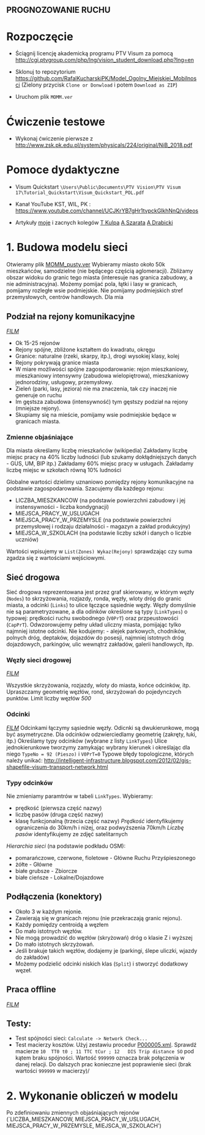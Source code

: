 ## PROGNOZOWANIE RUCHU

# Rozpoczęcie

* Ściągnij licencję akademicką programu PTV Visum za pomocą http://cgi.ptvgroup.com/php/lng/vision_student_download.php?lng=en

* Sklonuj to repozytorium https://github.com/RafalKucharskiPK/Model_Ogolny_Miejskiej_Mobilnosci (Zielony przycisk `Clone or Donwload` i potem `Download as ZIP`)

* Uruchom plik `MOMM.ver`

# Ćwiczenie testowe

* Wykonaj ćwiczenie pierwsze z http://www.zsk.pk.edu.pl/system/physicals/224/original/NiB_2018.pdf

# Pomoce dydaktyczne

* Visum Quickstart `\Users\Public\Documents\PTV Vision\PTV Visum 17\Tutorial_Quickstart\Visum_Quickstart_POL.pdf`

* Kanał YouTube KST, WIL, PK : https://www.youtube.com/channel/UCJKrYB7gHr1tvpckGlkhNnQ/videos

* Artykuły [moje](https://scholar.google.pl/citations?hl=pl&user=z3bOMUAAAAAJ&view_op=list_works&sortby=pubdate)
 i zacnych kolegów [T Kulpa](https://scholar.google.pl/citations?user=S4x1MBcAAAAJ&hl=pl&oi=ao) [A Szarata](https://scholar.google.pl/citations?user=HisPuLQAAAAJ&hl=pl&oi=ao) [A Drabicki](https://www.researchgate.net/profile/Arkadiusz_Drabicki)

# 1. Budowa modelu sieci

Otwieramy plik [MOMM_pusty.ver](https://github.com/RafalKucharskiPK/Model_Ogolny_Miejskiej_Mobilnosci/blob/master/MOMM_pusty.ver)
Wybieramy miasto około 50k mieszkańców, samodzielne (nie będącego częścią aglomeracji). 
Zbliżamy obszar widoku do granic tego miasta (interesuje nas granica zabudowy, a nie administracyjna). Możemy pomijać pola, łątki i lasy w granicach, pomijamy rozległe wsie podmiejskie. Nie pomijamy podmiejskich stref przemysłowych, centrów handlowych.
Dla mia

## Podział na rejony komunikacyjne

[_FILM_](https://www.youtube.com/watch?v=byujp2ufNE0)

* Ok 15-25 rejonów
* Rejony spójne, zbliżone kształtem do kwadratu, okręgu
* Granice: naturalne (rzeki, skarpy, itp.), drogi wysokiej klasy, kolej
* Rejony pokrywają granice miasta
* W miare możliwości spójne zagospodarowanie: rejon mieszkaniowy, mieszkaniowy intensywny (zabudowa wielopiętrowa), mieszkaniowy jednorodziny, usługowy, przemysłowy.
* Zieleń (parki, lasy, jeziora) nie ma znaczenia, tak czy inaczej nie generuje on ruchu
* Im gęstsza zabudowa (intensywność) tym gęstszy podział na rejony (mniejsze rejony).
* Skupiamy się na mieście, pomijamy wsie podmiejskie będące w granicach miasta.

### Zmienne objaśniające
Dla miasta określamy liczbę mieszkańców (wikipedia)
Zakładamy liczbę miejsc pracy na 40% liczby ludności (lub szukamy dokłądniejszych danych - GUS, UM, BIP itp.)
Zakładamy 60% miejsc pracy w usługach.
Zakładamy liczbę miejsc w szkołach równą 10% ludności 

Globalne wartości dzielimy uznaniowo pomiędzy rejony komunikacyjne na podstawie zagospodarowania. Szacujemy dla każdego rejonu:
* LICZBA_MIESZKANCOW	(na podstawie powierzchni zabudowy i jej instensywności - liczba kondygnacji)
* MIEJSCA_PRACY_W_USLUGACH	
*	MIEJSCA_PRACY_W_PRZEMYSLE	(na podstawie powierzchni przemysłowej i rodzaju działalności - magazyn a zakład produkcyjny)
* MIEJSCA_W_SZKOLACH	(na podstawie liczby szkół i danych o liczbie uczniów)

Wartości wpisujemy w `List(Zones) Wykaz(Rejony)` sprawdzając czy suma zgadza się z wartościami wejściowymi. 

## Sieć drogowa

Sieć drogowa reprezentowana jest przez graf skierowany, w którym węzły (`Nodes`) to skrzyżowania, rozjazdy, ronda, węzły, wloty dróg do granic miasta, a odcinki (`Links`) to ulice łączące sąsiednie węzły. Węzły domyślnie nie są parametryzowane, a dla odinków określone są typy (`LinkTypes`) o typowej: prędkości ruchu swobodnego (`V0PrT`) oraz przpeustowości (`CapPrT`).
Odwzorowujemy pełny układ uliczny miasta, pomijając tylko najmniej istotne odcinki. Nie kodujemy: - alejek parkowych, chodników, polnych dróg, deptaków, dojazdów do posesji, najmniej istotnych dróg dojazdowych, parkingów, ulic wewnątrz zakładów, galerii handlowych, itp.

### Węzły sieci drogowej

[_FILM_](https://www.youtube.com/watch?v=gIF1vGXIJOA)

Wszystkie skrzyżowania, rozjazdy, wloty do miasta, końce odcinków, itp.
Upraszczamy geometrię węzłów, rond, skrzyżowań do pojedynczych punktów.
Limit liczby węzłów *500*



### Odcinki 

[_FILM_](https://www.youtube.com/watch?v=47VBFejHEkg)
Odcinkami łączymy sąsiednie węzły. 
Odicnki są dwukierunkowe, mogą być asymetryczne.
Dla odcinków odzwierciedlamy geometrię (zakręty, łuki, itp.)
Określamy typy odcinków (wybrane z listy `LinkTypes`)
Ulice jednokierunkowe tworzymy zamykając wybrany kierunek i określając dla niego `TypeNo = 92 (Pieszo)` i `V0PrT=0`
Typowe błędy topologiczne, których należy unikać: http://intelligent-infrastructure.blogspot.com/2012/02/gis-shapefile-visum-transport-network.html

### Typy odcinków
Nie zmieniamy paramtrów w tabeli `LinkTypes`.
Wybieramy:
* prędkość (pierwsza część nazwy)
* liczbę pasów (druga część nazwy)
* klasę funkcjonalną (trzecia część nazwy)
_Prędkość_ identyfikujemy ograniczenia do 30km/h i niżej, oraz podwyższenia 70km/h
_Liczbę pasów_ identyfikujemy ze zdjęć satelitarnych

_Hierarchia sieci_ (na podstawie podkładu OSM):
* pomarańczowe, czerwone, fioletowe - Główne Ruchu Przyśpieszonego
* żółte - Główne
* białe grubsze - Zbiorcze
* białe cieńsze - Lokalne/Dojazdowe

## Podłączenia (konektory)
* Około 3 w każdym rejonie.
* Zawierają się w granicach rejonu (nie przekraczają granic rejonu).
* Każdy pomiędzy centroidą a węzłem
* Do mało istotnych węzłów.
* Nie mogą prowadzić do węzłów (skryżowań) dróg o klasie Z i wyższej
* Do mało istotnych skrzyżowań.
* Jeśli brakuje takich węzłów, dodajemy je (parkingi, ślepe uliczki, wjazdy do zakładów)
* Możemy podzielić odcinki niskich klas (`Split`) i stworzyć dodatkowy węzeł.

## Praca offline
[_FILM_](https://www.youtube.com/watch?v=UKozzlcnxPQ)

## Testy:

* Test spójności sieci: `Calculate -> Network Check...`
* Test macierzy kosztów. Użyj zestawiu procedur [P000005.xml](https://github.com/RafalKucharskiPK/Model_Ogolny_Miejskiej_Mobilnosci/blob/master/MOMM/Procedures/P000005.xml). Sprawdź macierze `10	TT0	t0 ; 11	TTC	tCur ; 12	DIS	Trip distance SO` pod kątem braku spójności. Wartość `999999` oznacza brak połączenia w danej relacji. Do dalszych prac konieczne jest poprawienie sieci (brak wartości `999999` w macierzy)/

# 2. Wykonanie obliczeń w modelu

Po zdefiniowaniu zmiennych objaśniających rejonów (`LICZBA_MIESZKANCOW, MIEJSCA_PRACY_W_USLUGACH, MIEJSCA_PRACY_W_PRZEMYSLE, MIEJSCA_W_SZKOLACH')

